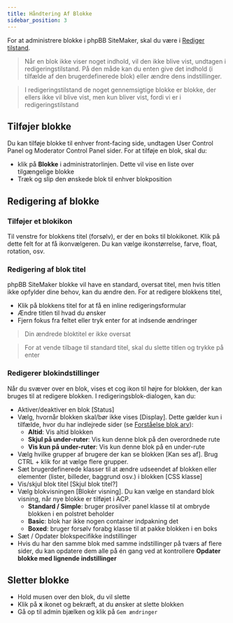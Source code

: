 ```yaml
---
title: Håndtering Af Blokke
sidebar_position: 3
---
```


For at administrere blokke i phpBB SiteMaker, skal du være i [Rediger tilstand](./overview#edit-mode).

> Når en blok ikke viser noget indhold, vil den ikke blive vist, undtagen i redigeringstilstand. På den måde kan du enten give det indhold (i tilfælde af den brugerdefinerede blok) eller ændre dens indstillinger.

> I redigeringstilstand de noget gennemsigtige blokke er blokke, der ellers ikke vil blive vist, men kun bliver vist, fordi vi er i redigeringstilstand

## Tilføjer blokke
Du kan tilføje blokke til enhver front-facing side, undtagen User Control Panel og Moderator Control Panel sider. For at tilføje en blok, skal du:
* klik på **Blokke** i administratorlinjen. Dette vil vise en liste over tilgængelige blokke
* Træk og slip den ønskede blok til enhver blokposition

## Redigering af blokke
### Tilføjer et blokikon
Til venstre for blokkens titel (forsølv), er der en boks til blokikonet. Klik på dette felt for at få ikonvælgeren. Du kan vælge ikonstørrelse, farve, float, rotation, osv.

### Redigering af blok titel
phpBB SiteMaker blokke vil have en standard, oversat titel, men hvis titlen ikke opfylder dine behov, kan du ændre den. For at redigere blokkens titel,
* Klik på blokkens titel for at få en inline redigeringsformular
* Ændre titlen til hvad du ønsker
* Fjern fokus fra feltet eller tryk enter for at indsende ændringer

> Din ændrede bloktitel er ikke oversat

> For at vende tilbage til standard titel, skal du slette titlen og trykke på enter

### Redigerer blokindstillinger
Når du svæver over en blok, vises et cog ikon til højre for blokken, der kan bruges til at redigere blokken. I redigeringsblok-dialogen, kan du:
- Aktiver/deaktiver en blok [Status]
- Vælg, hvornår blokken skal/bør ikke vises [Display]. Dette gælder kun i tilfælde, hvor du har indlejrede sider (se [Forståelse blok arv](/docs/user/site/block-inheritance)):
    - **Altid**: Vis altid blokken
    - **Skjul på under-ruter**: Vis kun denne blok på den overordnede rute
    - **Vis kun på under-ruter**: Vis kun denne blok på en under-rute
- Vælg hvilke grupper af brugere der kan se blokken [Kan ses af]. Brug CTRL + klik for at vælge flere grupper.
- Sæt brugerdefinerede klasser til at ændre udseendet af blokken eller elementer (lister, billeder, baggrund osv.) i blokken [CSS klasse]
- Vis/skjul blok titel [Skjul blok titel?]
- Vælg blokvisningen [Blokér visning]. Du kan vælge en standard blok visning, når nye blokke er tilføjet i ACP.
    - **Standard / Simple**: bruger prosilver panel klasse til at ombryde blokken i en polstret beholder
    - **Basic**: blok har ikke nogen container indpakning det
    - **Boxed**: bruger forsølv forabg klasse til at pakke blokken i en boks
- Sæt / Opdater blokspecifikke indstillinger
- Hvis du har den samme blok med samme indstillinger på tværs af flere sider, du kan opdatere dem alle på én gang ved at kontrollere **Opdater blokke med lignende indstillinger**

## Sletter blokke
- Hold musen over den blok, du vil slette
- Klik på **x** ikonet og bekræft, at du ønsker at slette blokken
- Gå op til admin bjælken og klik på `Gem ændringer`
